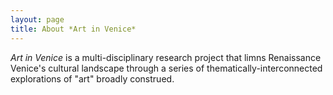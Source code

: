 ```yaml
---
layout: page
title: About *Art in Venice*
---
```


*Art in Venice* is a multi-disciplinary research project that limns Renaissance Venice's cultural landscape through a series of thematically-interconnected explorations of "art" broadly construed.
